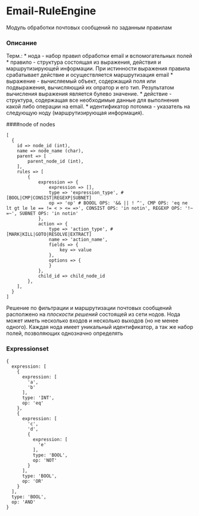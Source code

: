 # Email-RuleEngine
Модуль обработки почтовых сообщений по заданным правилам


### Описание

Терм.:
    * нода - набор правил обработки email и вспомогательных полей
    * правило - структура состоящая из выражения, действия и маршрутизирующей информации. При истинности выражения правила срабатывает действие и осуществляется маршрутизация email
    * выражение - вычисляемый объект, содержащий поля или подвыражения, вычисляющий их опратор и его тип. Результатом вычисления выражения является булево значение.
    * действие - структура, содержащая все необходимые данные для выполнения какой либо операции на email.
    * идентификатор потомка - указатель на следующую ноду (маршрутизирующая информация).


####node of nodes
```
[
  {
    id => node_id (int),
    name => node_name (char),
    parent => [
        parent_node_id (int),
    ],
    rules => [
        {
            expression => {
                expression => [],
                type => 'expression_type', # [BOOL|CMP|CONSIST|REGEXP|SUBNET]
                op => 'op' # BOOOL OPS: '&& || ! ^', CMP OPS: 'eq ne lt gt le le == != < > <= =>', CONSIST OPS: 'in notin', REGEXP OPS: '!~ =~', SUBNET OPS: 'in notin'
            },
            action => {
                type => 'action_type', # [MARK|KILL|GOTO|RESOLVE|EXTRACT]
                name => 'action_name',
                fields => {
                    key => value
                },
                options => {
                }
            },
            child_id => child_node_id
        },
    ],
  }
]
```

Решение по фильтрации и маршрутизации почтовых сообщений  располжено на *плоскости решений* состоящей из сети нодов.
Нода может иметь несколько входов и несколько выходов (но не менее одного).
Каждая нода имеет уникальный идентификатор, а так же набор полей, позволяющих однозначно определять

### Expressionset
```
{
  expression: [
    {
      expression: [
        'a',
        'b'
      ],
      type: 'INT',
      op: 'eq'
    },
    {
      expression: [
        'c',
        'd',
        {
          expression: [
            'e'
          ],
          type: 'BOOL',
          op: 'NOT'
        }
      ],
      type: 'BOOL',
      op: 'OR'
    }
  ],
  type: 'BOOL',
  op: 'AND'
}
```
